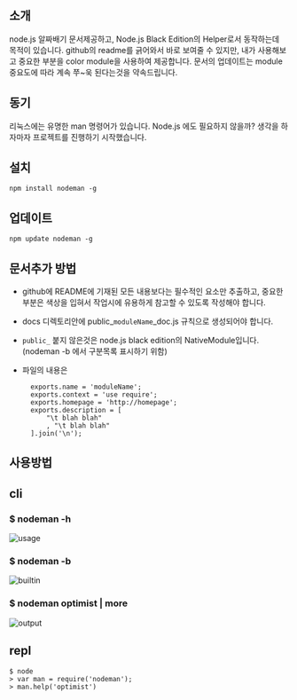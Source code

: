 소개
-----

  node.js 알짜배기 문서제공하고, Node.js Black Edition의 Helper로서 동작하는데 목적이 있습니다. github의 readme를 긁어와서 바로 보여줄 수 있지만, 내가 사용해보고 중요한 부분을 color module을 사용하여 제공합니다. 문서의 업데이트는 module 중요도에 따라 계속 쭈~욱 된다는것을 약속드립니다.
  
  
동기
-------

  리눅스에는 유명한 man 명령어가 있습니다. Node.js 에도 필요하지 않을까? 생각을 하자마자 프로젝트를 진행하기 시작했습니다.


설치
-----

    npm install nodeman -g

업데이트
--------

    npm update nodeman -g


문서추가 방법
--------------

- github에 README에 기재된 모든 내용보다는 필수적인 요소만 추출하고, 중요한 부분은 색상을 입혀서 작업시에 유용하게 참고할 수 있도록 작성해야 합니다.
- docs 디렉토리안에 public_<code>moduleName</code>_doc.js 규칙으로 생성되어야 합니다.
- <code>public_</code> 붙지 않은것은 node.js black edition의 NativeModule입니다. (nodeman -b 에서 구분목록 표시하기 위함)
- 파일의 내용은

        exports.name = 'moduleName';
        exports.context = 'use require';
        exports.homepage = 'http://homepage';
        exports.description = [
            "\t blah blah"
            , "\t blah blah"
        ].join('\n');



사용방법
----------

## cli

### $ nodeman -h
![usage](https://github.com/nanha/nodeman/raw/master/images/nodeman_usage.png)

### $ nodeman -b
![builtin](https://github.com/nanha/nodeman/raw/master/images/nodeman_builtin_list.png)

### $ nodeman optimist | more
![output](https://photos-1.dropbox.com/btj/4faa6d69/wrJ7qPsDFgAg78-vcNjiIR_GcUqX9rJvkD8n7y2Q7ks/ScreenShot003.jpg?size=1280x960)


## repl

    $ node
    > var man = require('nodeman');
    > man.help('optimist')


